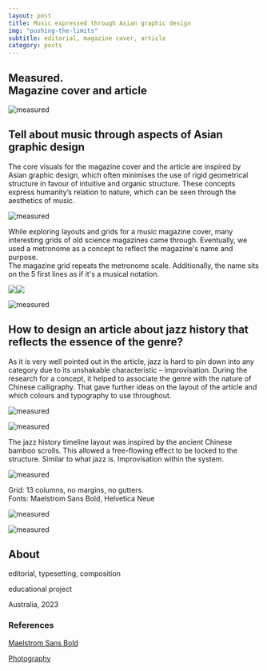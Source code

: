 ```yaml
---
layout: post
title: Music expressed through Asian graphic design
img: "pushing-the-limits"
subtitle: editorial, magazine cover, article
category: posts
---
```


## Measured.<br/>Magazine cover and article

![measured](/img/pushing-the-limits-1.jpg)

## Tell about music through aspects of Asian graphic design

<span class="half-content">The core visuals for the magazine cover and the article are inspired by Asian graphic design, 
which often minimises the use of rigid geometrical structure in favour of intuitive and organic structure. 
These concepts express humanity’s relation to nature, which can be seen through the aesthetics of music.

![measured](/img/pushing-the-limits-2.jpg)

<span class="half-content">While exploring layouts and grids for a music magazine cover, many interesting grids of old science magazines came through.
Eventually, we used a metronome as a concept to reflect the magazine's name and purpose.</br>
The magazine grid repeats the metronome scale. Additionally, the name sits on the 5 first lines as if it's a musical notation.</span>

<img src="/img/pushing-the-limits-3.jpg" class="content-img-half" /><img style="align-self: flex-start;" src="/img/pushing-the-limits-4.jpg" class="content-img-half" />

![measured](/img/pushing-the-limits-5.jpg)

## How to design an article about jazz history that reflects the essence of the genre?
<span class="half-content">As it is very well pointed out in the article, jazz is hard to pin down into any category due to its unshakable characteristic – improvisation.
During the research for a concept, it helped to associate the genre with the nature of Chinese calligraphy. 
That gave further ideas on the layout of the article and which colours and typography to use throughout.

![measured](/img/pushing-the-limits-6.jpg)

![measured](/img/pushing-the-limits-7.jpg)

<span class="half-content">The jazz history timeline layout was inspired by the ancient Chinese bamboo scrolls. 
This allowed a free-flowing effect to be locked to the structure. Similar to what jazz is. Improvisation within the system.

![measured](/img/pushing-the-limits-8.jpg)

<span class="half-content">Grid: 13 columns, no margins, no gutters.<br/>
Fonts: Maelstrom Sans Bold, Helvetica Neue

![measured](/img/pushing-the-limits-9.jpg)

![measured](/img/pushing-the-limits-10.jpg)

## About

editorial, typesetting, composition

educational project

Australia, 2023

### References

[Maelstrom Sans Bold](https://klim.co.nz/retail-fonts/maelstrom-sans/)

[Photography](https://www.charlevilleactionjazz.com/photos.htm)

